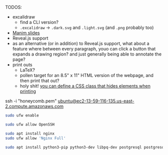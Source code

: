 
TODOS:
- excalidraw
  - find a CLI version?
  - `.excalidraw` -> `.dark.svg` and `.light.svg` (and `.png` probably too)
- [Manim slides](https://manim-slides.eertmans.be/latest/)
- Reveal.js support
- as an alternative (or in addition) to Reveal.js support, what about a feature where between every paragraph, youo can click a button that expands a drawing region? and just generally being able to annotate the page?
- print outs
  - LaTeX?
  - pollen target for an 8.5" x 11" HTML version of the webpage, and then print that out?
  - holy shit! [you can define a CSS class that hides elements when printing](https://stackoverflow.com/a/55169528)



ssh -i "honeycomb.pem" ubuntu@ec2-13-59-116-135.us-east-2.compute.amazonaws.com

```sh
sudo ufw enable

sudo ufw allow OpenSSH

sudo apt install nginx
sudo ufw allow 'Nginx Full'

sudo apt install python3-pip python3-dev libpq-dev postgresql postgresql-contrib nginx gunicorn curl




```

